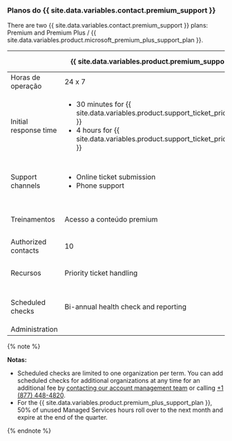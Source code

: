 
### Planos do {{ site.data.variables.contact.premium_support }}

There are two {{ site.data.variables.contact.premium_support }} plans: Premium and Premium Plus / {{ site.data.variables.product.microsoft_premium_plus_support_plan }}.

|                       | {{ site.data.variables.product.premium_support_plan }} | {{ site.data.variables.product.premium_plus_support_plan }} |
| --------------------- | -------------------------------------------------------- | ------------------------------------------------------------- |
| Horas de operação     | 24 x 7                                                   | 24 x 7                                                        |
| Initial response time | <ul><li>30 minutes for {{ site.data.variables.product.support_ticket_priority_urgent }}</li><li>4 hours for {{ site.data.variables.product.support_ticket_priority_high }}</li></ul>                                | <ul><li>30 minutes for {{ site.data.variables.product.support_ticket_priority_urgent }}</li><li>4 hours for {{ site.data.variables.product.support_ticket_priority_high }}</li></ul>                                     |
| Support channels      | <ul><li>Online ticket submission</li><li>Phone support</li></ul>                                | <ul><li>Online ticket submission</li><li>Phone support</li><li>Screen share for critical issues</li></ul>                                     |
| Treinamentos          | Acesso a conteúdo premium                                | <ul><li>Acesso a conteúdo premium</li><li>1 virtual training class per year</li></ul>                                     |
| Authorized contacts   | 10                                                       | 25                                                            |
| Recursos              | Priority ticket handling                                 | <ul><li>Priority ticket handling</li><li>Named Technical Support Account Manager</li></ul>                                     |
| Scheduled checks      | Bi-annual health check and reporting                     | <ul><li>Quarterly health check and reporting</li><li>Quarterly account reviews</li></ul>                                     |
| Administration        |                                                          | 4 hours of Managed Services per month                         |

  {% note %}

  **Notas:**
  - Scheduled checks are limited to one organization per term. You can add scheduled checks for additional organizations at any time for an additional fee by [contacting our account management team](https://enterprise.github.com/contact) or calling [+1 (877) 448-4820](tel:+1-877-448-4820).
  - For the {{ site.data.variables.product.premium_plus_support_plan }}, 50% of unused Managed Services hours roll over to the next month and expire at the end of the quarter.

  {% endnote %}
